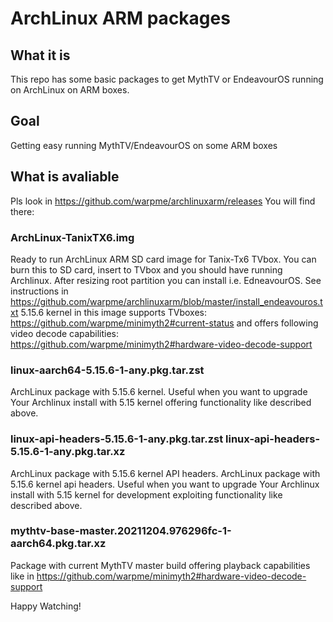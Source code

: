 # ArchLinux ARM packages



## What it is
This repo has some basic packages to get MythTV or EndeavourOS running on ArchLinux on ARM boxes.


## Goal
Getting easy running MythTV/EndeavourOS on some ARM boxes

## What is avaliable

Pls look in https://github.com/warpme/archlinuxarm/releases
You will find there:

### ArchLinux-TanixTX6.img
Ready to run ArchLinux ARM SD card image for Tanix-Tx6 TVbox.
You can burn this to SD card, insert to TVbox and you should have running Archlinux.
After resizing root partition you can install i.e. EdneavourOS.
See instructions in https://github.com/warpme/archlinuxarm/blob/master/install_endeavouros.txt
5.15.6 kernel in this image supports TVboxes: https://github.com/warpme/minimyth2#current-status
and offers following video decode capabilities: https://github.com/warpme/minimyth2#hardware-video-decode-support

### linux-aarch64-5.15.6-1-any.pkg.tar.zst
ArchLinux package with 5.15.6 kernel. Useful when you want to upgrade Your Archlinux install with 5.15 kernel offering
functionality like described above.

### linux-api-headers-5.15.6-1-any.pkg.tar.zst linux-api-headers-5.15.6-1-any.pkg.tar.xz
ArchLinux package with 5.15.6 kernel API headers. ArchLinux package with 5.15.6 kernel api headers.
Useful when you want to upgrade Your Archlinux install with 5.15 kernel for development exploiting
functionality like described above.

### mythtv-base-master.20211204.976296fc-1-aarch64.pkg.tar.xz
Package with current MythTV master build offering playback capabilities like in 
https://github.com/warpme/minimyth2#hardware-video-decode-support

Happy Watching!
